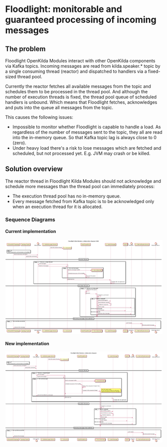 # Floodlight: monitorable and guaranteed processing of incoming messages

## The problem 
Floodlight OpenKilda Modules interact with other OpenKilda components via Kafka topics. 
Incoming messages are read from kilda.speaker.* topic by a single consuming thread (reactor) and dispatched to handlers via a fixed-sized thread pool.

Currently the reactor fetches all available messages from the topic and schedules them to be processed in the thread pool. 
And although the number of execution threads is fixed, the thread pool queue of scheduled handlers is unbound. 
Which means that Floodlight fetches, acknowledges and puts into the queue all messages from the topic.  

This causes the following issues:
- Impossible to monitor whether Floodlight is capable to handle a load. As regardless of the number of messages sent to the topic, they all are read into the in-memory queue. So that Kafka topic lag is always close to 0 (zero).
- Under heavy load there's a risk to lose messages which are fetched and scheduled, but not processed yet. E.g. JVM may crash or be killed.

## Solution overview
The reactor thread in Floodlight Kilda Modules should not acknowledge and schedule more messages than the thread pool can immediately process:
- The execution thread pool has no in-memory queue.
- Every message fetched from Kafka topic is to be acknowledged only when an execution thread for it is allocated.

### Sequence Diagrams

#### Current implementation
![Floodlight Collaboration diagram (Old)](./floodlight-collaboration-old.png "Floodlight Collaboration diagram (Old)")

#### New implementation
![Floodlight Collaboration diagram (New)](./floodlight-collaboration-new.png "Floodlight Collaboration diagram (New)")
